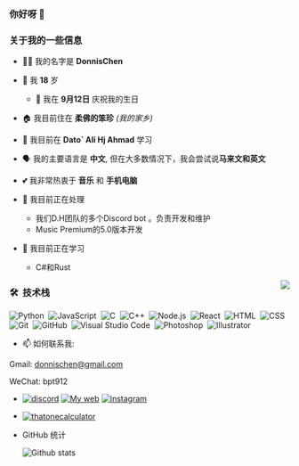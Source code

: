 ### 你好呀 👋

### 关于我的一些信息
- 🙋‍♂️ 我的名字是 **DonnisChen** 
-  🎂 我 **18** 岁 
   - 📆 我在 **9月12日** 庆祝我的生日
- 🏠 我目前住在 **柔佛的笨珍** *(我的家乡)*
- 🏫 我目前在 **Dato` Ali Hj Ahmad** 学习
- 🗣 我的主要语言是 **中文**, 但在大多数情况下，我会尝试说**马来文和英文** 
- 💕 我非常热衷于 **音乐** 和 **手机电脑**

- 🔭 我目前正在处理
  * 我们D.H团队的多个Discord bot 。负责开发和维护
  * Music Premium的5.0版本开发

- 🌱 我目前正在学习
  * C#和Rust

<img src="https://cdn.discordapp.com/banners/192153481165930496/a_90290d7fc9c94e8f3d4b608ce0ad6749.gif?size=4096" align="right"/>  
  
### 🛠 &nbsp;技术栈

![Python](https://img.shields.io/badge/-Python-05122A?style=flat&logo=python)&nbsp;
![JavaScript](https://img.shields.io/badge/-JavaScript-05122A?style=flat&logo=javascript)&nbsp;
![C](https://img.shields.io/badge/-C-05122A?style=flat&logo=C&logoColor=A8B9CC)&nbsp;
![C++](https://img.shields.io/badge/-C++-05122A?style=flat&logo=C%2B%2B&logoColor=00599C)&nbsp;
![Node.js](https://img.shields.io/badge/-Node.js-05122A?style=flat&logo=node.js)&nbsp;
![React](https://img.shields.io/badge/-React-05122A?style=flat&logo=react)&nbsp;
![HTML](https://img.shields.io/badge/-HTML-05122A?style=flat&logo=HTML5)&nbsp;
![CSS](https://img.shields.io/badge/-CSS-05122A?style=flat&logo=CSS3&logoColor=1572B6)&nbsp;
![Git](https://img.shields.io/badge/-Git-05122A?style=flat&logo=git)&nbsp;
![GitHub](https://img.shields.io/badge/-GitHub-05122A?style=flat&logo=github)&nbsp;
![Visual Studio Code](https://img.shields.io/badge/-Visual%20Studio%20Code-05122A?style=flat&logo=visual-studio-code&logoColor=007ACC)&nbsp;
![Photoshop](https://img.shields.io/badge/-Photoshop-05122A?style=flat&logo=adobe-photoshop)&nbsp;
![Illustrator](https://img.shields.io/badge/-Illustrator-05122A?style=flat&logo=adobe-illustrator)&nbsp;


- 📫 如何联系我:

 Gmail: donnischen@gmail.com
  
 WeChat: bpt912

- [![discord](https://img.shields.io/badge/Discord-donnis%234186-7289DA?logo=discord&style=for-the-badgel)](https://discordapp.com/users/729403085281165370)
[![My web](https://img.shields.io/badge/Website-Donnischen-yellow.svg)](https://donnis-chen.jimdosite.com/)
[![instagram](https://badges.aleen42.com/src/instagram.svg)](https://www.instagram.com/donnischen/)

- <a href="https://discordapp.com/users/729403085281165370"><img align="center" src="https://discord.c99.nl/widget/theme-2/729403085281165370.png" alt="thatonecalculator"/></a>

- GitHub 统计

  ![Github stats](https://github-readme-stats.vercel.app/api?username=donnischen&theme=blueberry&count_private=true&hide_border=true&line_height=30)
